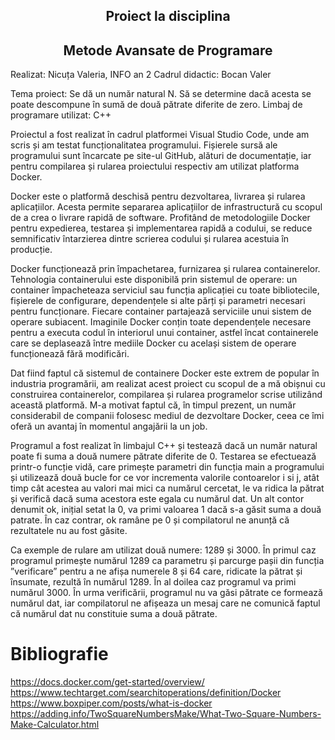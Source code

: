 <h2 align="center">Proiect la disciplina</h2>
<h2 align="center">Metode Avansate de Programare</h2>
Realizat: Nicuța Valeria, INFO an 2
Cadrul didactic: Bocan Valer

Tema proiect: Se dă un număr natural N. Să se determine dacă acesta se poate descompune în sumă de două pătrate diferite de zero.
Limbaj de programare utilizat: C++

Proiectul a fost realizat în cadrul platformei Visual Studio Code, unde am scris și am testat funcționalitatea programului. Fișierele sursă ale programului sunt
încarcate pe site-ul GitHub, alături de documentație, iar pentru compilarea și rularea proiectului respectiv am utilizat platforma Docker.

Docker este o platformă deschisă pentru dezvoltarea, livrarea și rularea aplicațiilor. Acesta permite separarea aplicațiilor de infrastructură cu scopul de a crea o
livrare rapidă de software. Profitând de metodologiile Docker pentru expedierea, testarea și implementarea rapidă a codului, se reduce semnificativ întarzierea dintre
scrierea codului și rularea acestuia în producție. 

Docker funcționează prin împachetarea, furnizarea și rularea containerelor. Tehnologia containerului este disponibilă prin sistemul de operare: un container
împacheteaza serviciul sau funcția aplicației cu toate bibliotecile, fișierele de configurare, dependențele si alte părți și parametri necesari pentru funcționare.
Fiecare container partajează serviciile unui sistem de operare subiacent. Imaginile Docker conțin toate dependențele necesare pentru a executa codul în interiorul unui
container, astfel încat containerele care se deplasează între mediile Docker cu același sistem de operare funcționează fără modificări.

Dat fiind faptul că sistemul de containere Docker este extrem de popular în industria programării, am realizat acest proiect cu scopul de a mă obișnui cu construirea
containerelor, compilarea și rularea programelor scrise utilizând această platformă. M-a motivat faptul că, în timpul prezent, un număr considerabil de companii
folosesc mediul de dezvoltare Docker, ceea ce îmi oferă un avantaj în momentul angajării la un job.

Programul a fost realizat în limbajul C++ și testează dacă un număr natural poate fi suma a două numere pătrate diferite de 0. Testarea se efectuează printr-o funcție
vidă, care primește parametri din funcția main a programului și utilizează două bucle for ce vor incrementa valorile contoarelor i si j, atât timp cât acestea au
valori mai mici ca numărul cercetat, le va ridica la pătrat și verifică dacă suma acestora este egala cu numărul dat. Un alt contor denumit ok, inițial setat la 0, va
primi valoarea 1 dacă s-a găsit suma a două patrate. În caz contrar, ok ramâne pe 0 și compilatorul ne anunță că rezultatele nu au fost găsite.

Ca exemple de rulare am utilizat două numere: 1289 și 3000. În primul caz programul primește numărul 1289 ca parametru și parcurge pașii din funcția ”verificare”
pentru a ne afișa numerele 8 și 64 care, ridicate la pătrat și însumate, rezultă în numărul 1289. În al doilea caz programul va primi numărul 3000. În urma
verificării, programul nu va găsi pătrate ce formează numărul dat, iar compilatorul ne afișeaza un mesaj care ne comunică faptul că numărul dat nu constituie suma a
două pătrate.
#                                                                            Bibliografie
https://docs.docker.com/get-started/overview/
https://www.techtarget.com/searchitoperations/definition/Docker
https://www.boxpiper.com/posts/what-is-docker   
https://adding.info/TwoSquareNumbersMake/What-Two-Square-Numbers-Make-Calculator.html  
